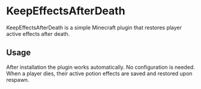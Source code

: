# KeepEffectsAfterDeath

KeepEffectsAfterDeath is a simple Minecraft plugin that restores player active effects after death.

## Usage

After installation the plugin works automatically. No configuration is needed. When a player dies, their active potion effects are saved and restored upon respawn.
